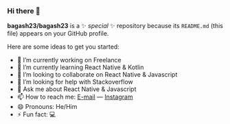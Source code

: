 ### Hi there 👋

**bagash23/bagash23** is a ✨ _special_ ✨ repository because its `README.md` (this file) appears on your GitHub profile.

Here are some ideas to get you started:

- 🔭 I’m currently working on Freelance
- 🌱 I’m currently learning React Native & Kotlin
- 👯 I’m looking to collaborate on React Native & Javascript
- 🤔 I’m looking for help with Stackoverflow
- 💬 Ask me about React Native & Javascript
- 📫 How to reach me: [E-mail](mailto:haryadib89@gmail.com) &mdash; [Instagram](https://www.instagram.com/bagash03/)
- 😄 Pronouns: He/Him
- ⚡ Fun fact: :computer:
